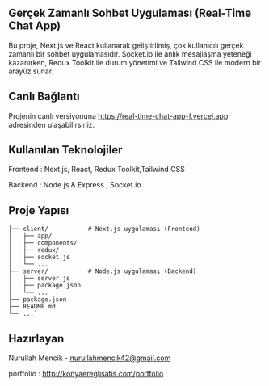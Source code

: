  ## Gerçek Zamanlı Sohbet Uygulaması (Real-Time Chat App)
Bu proje, Next.js ve React kullanarak geliştirilmiş, çok kullanıcılı gerçek zamanlı bir sohbet uygulamasıdır. Socket.io ile anlık mesajlaşma yeteneği kazanırken, Redux Toolkit ile durum yönetimi ve Tailwind CSS ile modern bir arayüz sunar.

## Canlı Bağlantı
 Projenin canlı versiyonuna https://real-time-chat-app-f.vercel.app adresinden ulaşabilirsiniz.

 ## Kullanılan Teknolojiler
 Frontend : Next.js, React, Redux Toolkit,Tailwind CSS

 Backend : Node.js & Express , Socket.io

## Proje Yapısı

``````
├── client/           # Next.js uygulaması (Frontend)
│   ├── app/
│   ├── components/
│   ├── redux/
│   ├── socket.js
│   └── ...
├── server/           # Node.js uygulaması (Backend)
│   ├── server.js
│   ├── package.json
│   └── ...
├── package.json
├── README.md
└── ...`
``````

## Hazırlayan
Nurullah Mencik - nurullahmencik42@gmail.com

portfolio : http://konyaereglisatis.com/portfolio